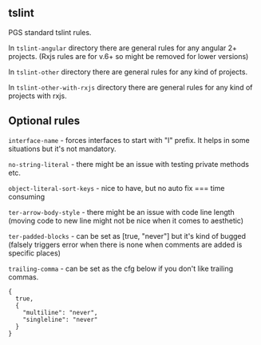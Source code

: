 tslint
------------
 
PGS standard tslint rules.

In `tslint-angular` directory there are general rules for any angular 2+ projects. (Rxjs rules are for v.6+ so might be removed for lower versions)

In `tslint-other` directory there are general rules for any kind of projects.

In `tslint-other-with-rxjs` directory there are general rules for any kind of projects with rxjs.


Optional rules
------------
`interface-name` - forces interfaces to start with "I" prefix. It helps in some situations but it's not mandatory.

`no-string-literal` - there might be an issue with testing private methods etc.

`object-literal-sort-keys` - nice to have, but no auto fix === time consuming

`ter-arrow-body-style` - there might be an issue with code line length 
(moving code to new line might not be nice when it comes to aesthetic)

`ter-padded-blocks` - can be set as [true, "never"] but it's kind of bugged 
(falsely triggers error when there is none when comments are added is specific places)

`trailing-comma` - can be set as the cfg below if you don't like trailing commas.

    {
      true,
      {
        "multiline": "never",
        "singleline": "never"
      }
    }